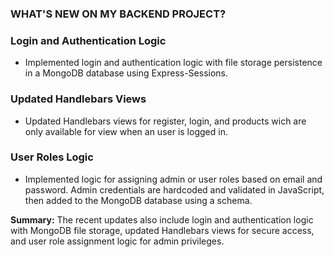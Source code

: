 ### WHAT'S NEW ON MY BACKEND PROJECT?


### Login and Authentication Logic
- Implemented login and authentication logic with file storage persistence in a MongoDB database using Express-Sessions.

### Updated Handlebars Views
- Updated Handlebars views for register, login, and products wich are only available for view when an user is logged in.

### User Roles Logic
- Implemented logic for assigning admin or user roles based on email and password. Admin credentials are hardcoded and validated in JavaScript, then added to the MongoDB database using a schema.

**Summary:** 
The recent updates also include login and authentication logic with MongoDB file storage, updated Handlebars views for secure access, and user role assignment logic for admin privileges.
